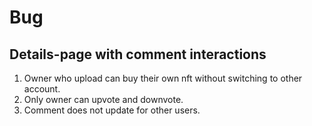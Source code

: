 # Bug

## Details-page with comment interactions
1. Owner who upload can buy their own nft without switching to other account.  
2. Only owner can upvote and downvote.  
3. Comment does not update for other users.  